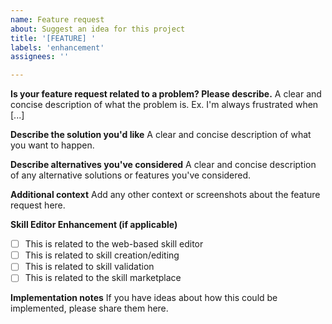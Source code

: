 ```yaml
---
name: Feature request
about: Suggest an idea for this project
title: '[FEATURE] '
labels: 'enhancement'
assignees: ''

---
```


**Is your feature request related to a problem? Please describe.**
A clear and concise description of what the problem is. Ex. I'm always frustrated when [...]

**Describe the solution you'd like**
A clear and concise description of what you want to happen.

**Describe alternatives you've considered**
A clear and concise description of any alternative solutions or features you've considered.

**Additional context**
Add any other context or screenshots about the feature request here.

**Skill Editor Enhancement (if applicable)**
- [ ] This is related to the web-based skill editor
- [ ] This is related to skill creation/editing
- [ ] This is related to skill validation
- [ ] This is related to the skill marketplace

**Implementation notes**
If you have ideas about how this could be implemented, please share them here.